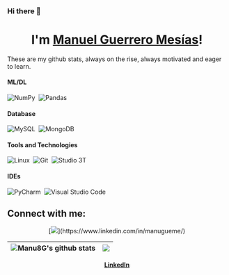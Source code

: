 ### Hi there 👋
<h1 align="center">I'm <a href="https://github.com/Manu8G">Manuel Guerrero Mesías</a>!</h1>
These are my github stats, always on the rise, always motivated and eager to learn.
<!--
<p align="center">
  <a href="https://github.com/Manu8G"><img src="https://github-readme-stats.vercel.app/api?username=manu8g&hide_border=true&show_icons=true&text_color=4C71F1&bg_color=0000" alt="manu8g's github stats"></a>
</p>

These is some more information about my work

[![Manu8G's language stats](https://github-readme-stats.vercel.app/api/top-langs/?username=manu8g&layout=compact&exclude_repo=dotfiles,manu8g.github.io,ed_pfinal.github.io&title_color=3a6960&icon_color=3a6960&text_color=3a6960&bg_color=efefef&border_color=1f1f1f)](https://github.com/manu8g?tab=repositories)
-->

## Skills:

#### Languages:

![Java](https://img.shields.io/badge/Java-ED8B00?style=for-the-badge&logo=java&logoColor=white)&nbsp;
![Python](https://img.shields.io/badge/Python-3776AB?style=for-the-badge&logo=python&logoColor=white)&nbsp;
![LaTeX](https://img.shields.io/badge/latex-%23008080.svg?style=for-the-badge&logo=latex&logoColor=white)&nbsp;
![C](https://img.shields.io/badge/-%23008080.svg?style=for-the-badge&logo=c&logoColor=white)&nbsp;
![Ruby](https://img.shields.io/badge/ruby-%23FA0F00.svg?style=for-the-badge&logo=ruby&logoColor=white)&nbsp;
<!--![C++](https://img2.freepng.es/20171217/033/letter-c-png-5a36954d474e54.1991877715135266052921.jpg)&nbsp;-->


#### ML/DL

![NumPy](https://img.shields.io/badge/numpy-%23013243.svg?style=for-the-badge&logo=numpy&logoColor=white)&nbsp;
![Pandas](https://img.shields.io/badge/pandas-%23150458.svg?style=for-the-badge&logo=pandas&logoColor=white)&nbsp;

#### Database

![MySQL](https://img.shields.io/badge/MySQL-00000F?style=for-the-badge&logo=mysql&logoColor=white)&nbsp;
![MongoDB](https://img.shields.io/badge/mongodb-%2311AB00.svg?style=for-the-badge&logo=mongodb&logoColor=white)&nbsp;

#### Tools and Technologies

![Linux](https://img.shields.io/badge/Linux-FCC624?style=for-the-badge&logo=linux&logoColor=black)&nbsp;
![Git](https://img.shields.io/badge/GIT-E44C30?style=for-the-badge&logo=git&logoColor=white)&nbsp;
![Studio 3T](https://img.shields.io/badge/studio3t-%2311AB00.svg?style=for-the-badge&logoColor=white)&nbsp;

#### IDEs

![PyCharm](https://img.shields.io/badge/pycharm-143?style=for-the-badge&logo=pycharm&logoColor=black&color=black&labelColor=green)&nbsp;
![Visual Studio Code](https://img.shields.io/badge/Visual%20Studio%20Code-0078d7.svg?style=for-the-badge&logo=visual-studio-code&logoColor=white)&nbsp;



## Connect with me:

<p align = "center">
[<img src="https://img.shields.io/badge/linkedin-%2312100E.svg?&style=for-the-badge&logo=linkedin&logoColor=white&color=black" />](https://www.linkedin.com/in/manugueme/)
</p>
<!--
[<img src ="https://img.shields.io/badge/website-%23.svg?&style=for-the-badge&logo=www&logoColor=white%22&color=black">](URL DE LA PAGINA WEB)
-->



| <a><img align="center" src="https://github-readme-stats.vercel.app/api?username=manu8g&show_icons=true&include_all_commits=true&theme=buefy&hide_border=true" alt="Manu8G's github stats" /></a> | <a href="https://github.com/manu8g/github-readme-stats"><img align="center" src="https://github-readme-stats.vercel.app/api/top-langs/?username=manu8g&layout=compact&theme=buefy&hide_border=true" /></a> |
| ------------- | ------------- |


<p align="center">
  <strong><a href="https://www.linkedin.com/in/manugueme/">LinkedIn</a></strong>
</p>


<!--



LANGUAJE SKILSS
[![Manu8G's language stats](https://github-readme-stats.vercel.app/api/top-langs/?username=manu8g&layout=compact&exclude_repo=dotfiles,manu8g.github.io,ed_pfinal.github.io&title_color=3a6960&icon_color=3a6960&text_color=3a6960&bg_color=efefef&border_color=1f1f1f)](https://github.com/manu8g?tab=repositories)

ESTO PARA CUANDO TENGA PAGINA WEB


-->
